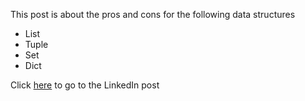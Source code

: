 This post is about the pros and cons for the following data structures
- List
- Tuple
- Set
- Dict

Click [here]() to go to the LinkedIn post